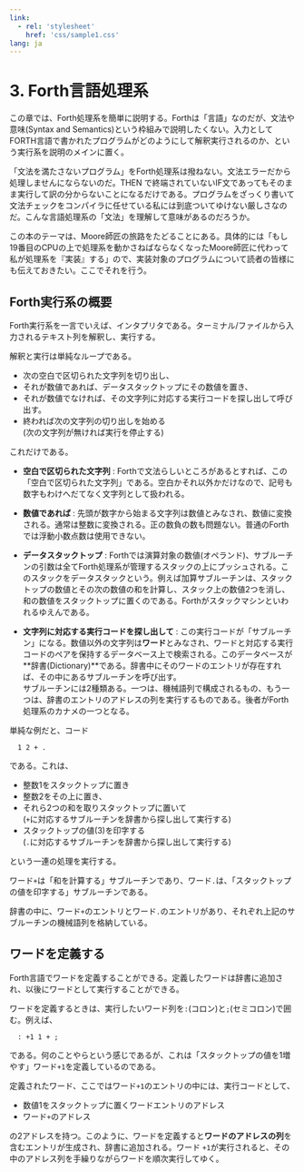 ```yaml
---
link:
  - rel: 'stylesheet'
    href: 'css/sample1.css'
lang: ja
---
```

# 3. Forth言語処理系

この章では、Forth処理系を簡単に説明する。Forthは「言語」なのだが、文法や意味(Syntax and Semantics)という枠組みで説明したくない。入力としてFORTH言語で書かれたプログラムがどのようにして解釈実行されるのか、という実行系を説明のメインに置く。

「文法を満たさないプログラム」をForth処理系は撥ねない。文法エラーだから処理しませんにならないのだ。THEN で終端されていないIF文であってもそのまま実行して訳の分からないことになるだけである。プログラムをざっくり書いて文法チェックをコンパイラに任せている私には到底ついてゆけない厳しさなのだ。こんな言語処理系の「文法」を理解して意味があるのだろうか。

この本のテーマは、Moore師匠の旅路をたどることにある。具体的には「もし19番目のCPUの上で処理系を動かさねばならなくなったMoore師匠に代わって私が処理系を『実装』する」ので、実装対象のプログラムについて読者の皆様にも伝えておきたい。ここでそれを行う。

## Forth実行系の概要

Forth実行系を一言でいえば、インタプリタである。ターミナル/ファイルから入力されるテキスト列を解釈し、実行する。

解釈と実行は単純なループである。

* 次の空白で区切られた文字列を切り出し、
* それが数値であれば、データスタックトップにその数値を置き、
* それが数値でなければ、その文字列に対応する実行コードを探し出して呼び出す。
* 終われば次の文字列の切り出しを始める  
  (次の文字列が無ければ実行を停止する)

これだけである。

* **空白で区切られた文字列** : Forthで文法らしいところがあるとすれば、この「空白で区切られた文字列」である。空白かそれ以外かだけなので、記号も数字もわけへだてなく文字列として扱われる。

* **数値であれば** : 先頭が数字から始まる文字列は数値とみなされ、数値に変換される。通常は整数に変換される。正の数負の数も問題ない。普通のForthでは浮動小数点数は使用できない。

* **データスタックトップ** : Forthでは演算対象の数値(オペランド)、サブルーチンの引数は全てForth処理系が管理するスタックの上にプッシュされる。このスタックをデータスタックという。例えば加算サブルーチンは、スタックトップの数値とその次の数値の和を計算し、スタック上の数値2つを消し、和の数値をスタックトップに置くのである。Forthがスタックマシンといわれるゆえんである。

* **文字列に対応する実行コードを探し出して** : この実行コードが「サブルーチン」になる。数値以外の文字列は**ワード**とみなされ、ワードと対応する実行コードのペアを保持するデータベース上で検索される。このデータベースが**辞書(Dictionary)**である。辞書中にそのワードのエントリが存在すれば、その中にあるサブルーチンを呼び出す。<br>
サブルーチンには2種類ある。一つは、機械語列で構成されるもの、もう一つは、辞書のエントリのアドレスの列を実行するものである。後者がForth処理系のカナメの一つとなる。

単純な例だと、コード
```
  1 2 + .
```
である。これは、
* 整数1をスタックトップに置き
* 整数2をその上に置き、
* それら2つの和を取りスタックトップに置いて  
  (`+`に対応するサブルーチンを辞書から探し出して実行する)
* スタックトップの値(3)を印字する  
  (`.`に対応するサブルーチンを辞書から探し出して実行する)

という一連の処理を実行する。

ワード`+`は「和を計算する」サブルーチンであり、ワード`.`は、「スタックトップの値を印字する」サブルーチンである。

辞書の中に、ワード`+`のエントリとワード`.`のエントリがあり、それぞれ上記のサブルーチンの機械語列を格納している。

## ワードを定義する

Forth言語でワードを定義することができる。定義したワードは辞書に追加され、以後にワードとして実行することができる。

ワードを定義するときは、実行したいワード列を`:`(コロン)と`;`(セミコロン)で囲む。例えば、
```
  : +1 1 + ;
```
である。何のことやらという感じであるが、これは「スタックトップの値を1増やす」ワード`+1`を定義しているのである。

定義されたワード、ここではワード`+1`のエントリの中には、実行コードとして、
* 数値1をスタックトップに置くワードエントリのアドレス
* ワード`+`のアドレス

の2アドレスを持つ。このように、ワードを定義すると**ワードのアドレスの列**を含むエントリが生成され、辞書に追加される。ワード `+1`が実行されると、その中のアドレス列を手繰りながらワードを順次実行してゆく。



  